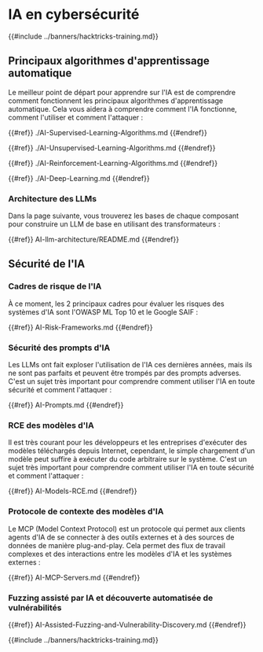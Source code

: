 # IA en cybersécurité

{{#include ../banners/hacktricks-training.md}}

## Principaux algorithmes d'apprentissage automatique

Le meilleur point de départ pour apprendre sur l'IA est de comprendre comment fonctionnent les principaux algorithmes d'apprentissage automatique. Cela vous aidera à comprendre comment l'IA fonctionne, comment l'utiliser et comment l'attaquer :

{{#ref}}
./AI-Supervised-Learning-Algorithms.md
{{#endref}}

{{#ref}}
./AI-Unsupervised-Learning-Algorithms.md
{{#endref}}

{{#ref}}
./AI-Reinforcement-Learning-Algorithms.md
{{#endref}}

{{#ref}}
./AI-Deep-Learning.md
{{#endref}}

### Architecture des LLMs

Dans la page suivante, vous trouverez les bases de chaque composant pour construire un LLM de base en utilisant des transformateurs :

{{#ref}}
AI-llm-architecture/README.md
{{#endref}}

## Sécurité de l'IA

### Cadres de risque de l'IA

À ce moment, les 2 principaux cadres pour évaluer les risques des systèmes d'IA sont l'OWASP ML Top 10 et le Google SAIF :

{{#ref}}
AI-Risk-Frameworks.md
{{#endref}}

### Sécurité des prompts d'IA

Les LLMs ont fait exploser l'utilisation de l'IA ces dernières années, mais ils ne sont pas parfaits et peuvent être trompés par des prompts adverses. C'est un sujet très important pour comprendre comment utiliser l'IA en toute sécurité et comment l'attaquer :

{{#ref}}
AI-Prompts.md
{{#endref}}

### RCE des modèles d'IA

Il est très courant pour les développeurs et les entreprises d'exécuter des modèles téléchargés depuis Internet, cependant, le simple chargement d'un modèle peut suffire à exécuter du code arbitraire sur le système. C'est un sujet très important pour comprendre comment utiliser l'IA en toute sécurité et comment l'attaquer :

{{#ref}}
AI-Models-RCE.md
{{#endref}}

### Protocole de contexte des modèles d'IA

Le MCP (Model Context Protocol) est un protocole qui permet aux clients agents d'IA de se connecter à des outils externes et à des sources de données de manière plug-and-play. Cela permet des flux de travail complexes et des interactions entre les modèles d'IA et les systèmes externes :

{{#ref}}
AI-MCP-Servers.md
{{#endref}}

### Fuzzing assisté par IA et découverte automatisée de vulnérabilités

{{#ref}}
AI-Assisted-Fuzzing-and-Vulnerability-Discovery.md
{{#endref}}

{{#include ../banners/hacktricks-training.md}}
